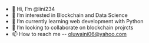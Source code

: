 - 👋 Hi, I’m @lini234
- 👀 I’m interested in Blockchain and Data Science
- 🌱 I’m currently learning web development with Python
- 💞️ I’m looking to collaborate on blockchain projrcts
- 📫 How to reach me -- oluwaini06@yahoo.com

<!---
lini234/lini234 is a ✨ special ✨ repository because its `README.md` (this file) appears on your GitHub profile.
You can click the Preview link to take a look at your changes.
--->
